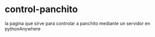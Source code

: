 # control-panchito
la pagina que sirve para controlar a panchito mediante un servidor en pythonAnywhere
